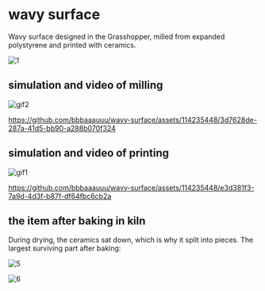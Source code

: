 # wavy surface
Wavy surface designed in the Grasshopper, milled from expanded polystyrene and printed with ceramics.

![1](https://github.com/bbbaaauuu/wavy-surface/assets/114235448/5a3c7fc5-e793-41e5-8afc-94d100f7c281)

## simulation and video of milling 

![gif2](https://github.com/bbbaaauuu/wavy-surface/assets/114235448/b132659e-be4f-486d-935e-06aed651dc0c)

https://github.com/bbbaaauuu/wavy-surface/assets/114235448/3d7628de-287a-41d5-bb90-a288b070f324

## simulation and video of printing 

![gif1](https://github.com/bbbaaauuu/wavy-surface/assets/114235448/b47467b9-2556-4142-8591-dd353c2ddacc)

https://github.com/bbbaaauuu/wavy-surface/assets/114235448/e3d381f3-7a9d-4d3f-b87f-df64fbc6cb2a

## the item after baking in kiln

During drying, the ceramics sat down, which is why it split into pieces. The largest surviving part after baking:

![5](https://github.com/bbbaaauuu/wavy-surface/assets/114235448/12714bfa-e747-4ac4-b469-0567bbec2797)

![6](https://github.com/bbbaaauuu/wavy-surface/assets/114235448/ad419398-1b5d-4487-9b65-938037abd6e6)

